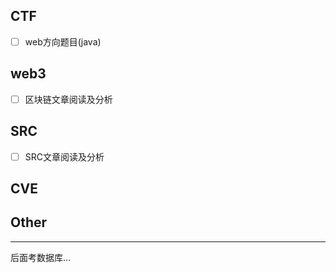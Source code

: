 ## CTF
- [ ] web方向题目(java)

## web3
- [ ] 区块链文章阅读及分析

## SRC
- [ ] SRC文章阅读及分析

## CVE

## Other


---
后面考数据库...



